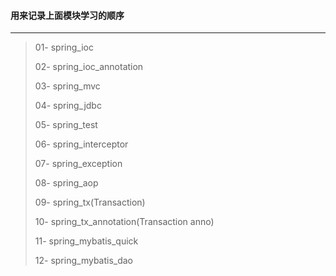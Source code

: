#### 用来记录上面模块学习的顺序

---



>   01- spring_ioc
>
>   02- spring_ioc_annotation
>
>   03- spring_mvc
>
>   04- spring_jdbc
>
>   05- spring_test
>
>   06- spring_interceptor
>
>   07- spring_exception
>
>   08- spring_aop
>
>   09- spring_tx(Transaction)
>
>   10- spring_tx_annotation(Transaction anno)
> 
>   11- spring_mybatis_quick
> 
>   12- spring_mybatis_dao
